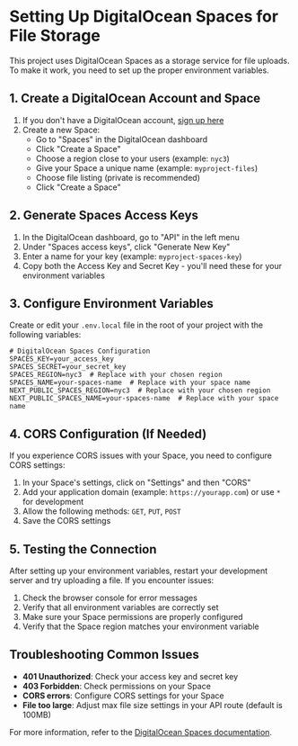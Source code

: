 # Setting Up DigitalOcean Spaces for File Storage

This project uses DigitalOcean Spaces as a storage service for file uploads. To make it work, you need to set up the proper environment variables.

## 1. Create a DigitalOcean Account and Space

1. If you don't have a DigitalOcean account, [sign up here](https://cloud.digitalocean.com/registrations/new)
2. Create a new Space:
   - Go to "Spaces" in the DigitalOcean dashboard
   - Click "Create a Space"
   - Choose a region close to your users (example: `nyc3`)
   - Give your Space a unique name (example: `myproject-files`)
   - Choose file listing (private is recommended)
   - Click "Create a Space"

## 2. Generate Spaces Access Keys

1. In the DigitalOcean dashboard, go to "API" in the left menu
2. Under "Spaces access keys", click "Generate New Key" 
3. Enter a name for your key (example: `myproject-spaces-key`)
4. Copy both the Access Key and Secret Key - you'll need these for your environment variables

## 3. Configure Environment Variables

Create or edit your `.env.local` file in the root of your project with the following variables:

```
# DigitalOcean Spaces Configuration
SPACES_KEY=your_access_key
SPACES_SECRET=your_secret_key
SPACES_REGION=nyc3  # Replace with your chosen region
SPACES_NAME=your-spaces-name  # Replace with your space name
NEXT_PUBLIC_SPACES_REGION=nyc3  # Replace with your chosen region
NEXT_PUBLIC_SPACES_NAME=your-spaces-name  # Replace with your space name
```

## 4. CORS Configuration (If Needed)

If you experience CORS issues with your Space, you need to configure CORS settings:

1. In your Space's settings, click on "Settings" and then "CORS"
2. Add your application domain (example: `https://yourapp.com`) or use `*` for development
3. Allow the following methods: `GET`, `PUT`, `POST`
4. Save the CORS settings

## 5. Testing the Connection

After setting up your environment variables, restart your development server and try uploading a file. If you encounter issues:

1. Check the browser console for error messages
2. Verify that all environment variables are correctly set
3. Make sure your Space permissions are properly configured
4. Verify that the Space region matches your environment variable

## Troubleshooting Common Issues

- **401 Unauthorized**: Check your access key and secret key
- **403 Forbidden**: Check permissions on your Space
- **CORS errors**: Configure CORS settings for your Space
- **File too large**: Adjust max file size settings in your API route (default is 100MB)

For more information, refer to the [DigitalOcean Spaces documentation](https://docs.digitalocean.com/products/spaces/). 